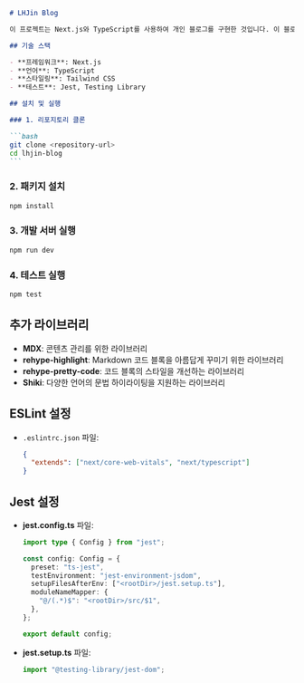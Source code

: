 ````markdown
# LHJin Blog

이 프로젝트는 Next.js와 TypeScript를 사용하여 개인 블로그를 구현한 것입니다. 이 블로그는 정적 사이트 생성(SSG)을 통해 빠른 성능을 제공합니다.

## 기술 스택

- **프레임워크**: Next.js
- **언어**: TypeScript
- **스타일링**: Tailwind CSS
- **테스트**: Jest, Testing Library

## 설치 및 실행

### 1. 리포지토리 클론

```bash
git clone <repository-url>
cd lhjin-blog
```
````

### 2. 패키지 설치

```bash
npm install
```

### 3. 개발 서버 실행

```bash
npm run dev
```

### 4. 테스트 실행

```bash
npm test
```

## 추가 라이브러리

- **MDX**: 콘텐츠 관리를 위한 라이브러리
- **rehype-highlight**: Markdown 코드 블록을 아름답게 꾸미기 위한 라이브러리
- **rehype-pretty-code**: 코드 블록의 스타일을 개선하는 라이브러리
- **Shiki**: 다양한 언어의 문법 하이라이팅을 지원하는 라이브러리

## ESLint 설정

- `.eslintrc.json` 파일:
  ```json
  {
    "extends": ["next/core-web-vitals", "next/typescript"]
  }
  ```

## Jest 설정

- **jest.config.ts** 파일:

  ```typescript
  import type { Config } from "jest";

  const config: Config = {
    preset: "ts-jest",
    testEnvironment: "jest-environment-jsdom",
    setupFilesAfterEnv: ["<rootDir>/jest.setup.ts"],
    moduleNameMapper: {
      "@/(.*)$": "<rootDir>/src/$1",
    },
  };

  export default config;
  ```

- **jest.setup.ts** 파일:
  ```typescript
  import "@testing-library/jest-dom";
  ```
